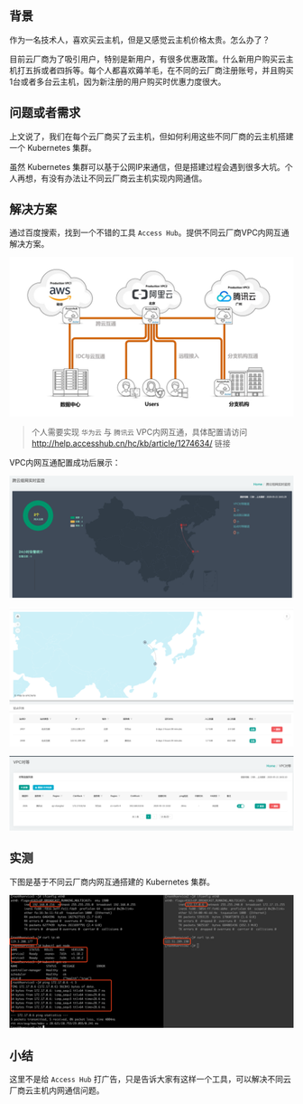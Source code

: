 ## 背景

作为一名技术人，喜欢买云主机，但是又感觉云主机价格太贵。怎么办了？

目前云厂商为了吸引用户，特别是新用户，有很多优惠政策。什么新用户购买云主机打五拆或者四拆等。每个人都喜欢薅羊毛，在不同的云厂商注册账号，并且购买1台或者多台云主机，因为新注册的用户购买时优惠力度很大。

## 问题或者需求

上文说了，我们在每个云厂商买了云主机，但如何利用这些不同厂商的云主机搭建一个 Kubernetes 集群。

虽然 Kubernetes 集群可以基于公网IP来通信，但是搭建过程会遇到很多大坑。个人再想，有没有办法让不同云厂商云主机实现内网通信。

## 解决方案

通过百度搜索，找到一个不错的工具 `Access Hub`。提供不同云厂商VPC内网互通解决方案。

![](/img/accesshub-1.png)

> 个人需要实现 `华为云` 与 `腾讯云` VPC内网互通，具体配置请访问 http://help.accesshub.cn/hc/kb/article/1274634/ 链接

VPC内网互通配置成功后展示：

![](/img/accesshub-3.png)

![](/img/accesshub-4.png)

![](/img/accesshub-2.png)

## 实测

下图是基于不同云厂商内网互通搭建的 Kubernetes 集群。

![](/img/accesshub-5.png)

## 小结

这里不是给 `Access Hub` 打广告，只是告诉大家有这样一个工具，可以解决不同云厂商云主机内网通信问题。
